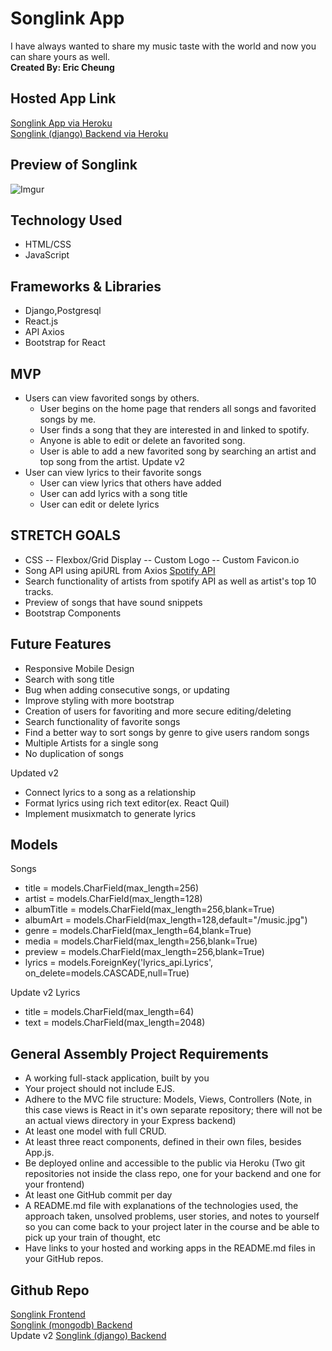 # Songlink App

I have always wanted to share my music taste with the world and now you can share yours as well.\
**Created By: Eric Cheung**

## Hosted App Link

[Songlink App via Heroku](http://songlink-frontend.herokuapp.com/)\
[Songlink (django) Backend via Heroku](http://songlink-django.herokuapp.com/)

## Preview of Songlink

![Imgur](https://i.imgur.com/MdJa4Q1.png)

## Technology Used

- HTML/CSS
- JavaScript

## Frameworks & Libraries

- Django,Postgresql
- React.js
- API Axios
- Bootstrap for React

## MVP

- Users can view favorited songs by others.
  - User begins on the home page that renders all songs and favorited songs by me.
  - User finds a song that they are interested in and linked to spotify.
  - Anyone is able to edit or delete an favorited song.
  - User is able to add a new favorited song by searching an artist and top song from the artist.
Update v2
- User can view lyrics to their favorite songs
  - User can view lyrics that others have added
  - User can add lyrics with a song title
  - User can edit or delete lyrics
## STRETCH GOALS

- CSS
  -- Flexbox/Grid Display
  -- Custom Logo
  -- Custom Favicon.io
- Song API using apiURL from Axios [Spotify API](https://developer.spotify.com/)
- Search functionality of artists from spotify API as well as artist's top 10 tracks.
- Preview of songs that have sound snippets
- Bootstrap Components


## Future Features

- Responsive Mobile Design
- Search with song title
- Bug when adding consecutive songs, or updating
- Improve styling with more bootstrap
- Creation of users for favoriting and more secure editing/deleting
- Search functionality of favorite songs
- Find a better way to sort songs by genre to give users random songs
- Multiple Artists for a single song
- No duplication of songs

Updated v2
- Connect lyrics to a song as a relationship
- Format lyrics using rich text editor(ex. React Quil)
- Implement musixmatch to generate lyrics

## Models

Songs
- title = models.CharField(max_length=256)
- artist = models.CharField(max_length=128)
- albumTitle = models.CharField(max_length=256,blank=True)
- albumArt = models.CharField(max_length=128,default="/music.jpg")
- genre = models.CharField(max_length=64,blank=True)
- media = models.CharField(max_length=256,blank=True)
- preview = models.CharField(max_length=256,blank=True)
- lyrics = models.ForeignKey('lyrics_api.Lyrics', on_delete=models.CASCADE,null=True)

Update v2
Lyrics
- title = models.CharField(max_length=64)
- text = models.CharField(max_length=2048)

## General Assembly Project Requirements

- A working full-stack application, built by you
- Your project should not include EJS.
- Adhere to the MVC file structure: Models, Views, Controllers (Note, in this case views is React in it's own separate repository; there will not be an actual views directory in your Express backend)
- At least one model with full CRUD.
- At least three react components, defined in their own files, besides App.js.
- Be deployed online and accessible to the public via Heroku (Two git repositories not inside the class repo, one for your backend and one for your frontend)
- At least one GitHub commit per day
- A README.md file with explanations of the technologies used, the approach taken, unsolved problems, user stories, and notes to yourself so you can come back to your project later in the course and be able to pick up your train of thought, etc
- Have links to your hosted and working apps in the README.md files in your GitHub repos.

## Github Repo

[Songlink Frontend](https://github.com/ercheung3/songlink-frontend)\
[Songlink (mongodb) Backend](https://github.com/ercheung3/songlink-backend)\
Update v2
[Songlink (django) Backend](https://github.com/ercheung3/songlink-django)
